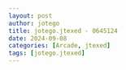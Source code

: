 ```yaml
---
layout: post
author: jotego
title: jotego.jtexed - 0645124
date: 2024-09-08
categories: [Arcade, jtexed]
tags: [jotego.jtexed]
---
```



